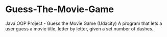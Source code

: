 # Guess-The-Movie-Game
Java OOP Project - Guess the Movie Game (Udacity)
A program that lets a user guess a movie title, letter by letter, given a set number of dashes.

